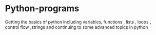 # Python-programs
Getting the basics of python including variables, functions , lists , loops , control flow ,strings and continuing to some advanced topics in python
